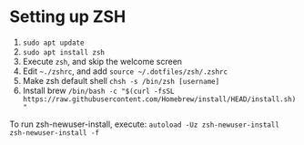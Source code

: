 # Setting up ZSH

1. `sudo apt update`
2. `sudo apt install zsh`
3. Execute `zsh`, and skip the welcome screen
4. Edit `~./zshrc`, and add `source ~/.dotfiles/zsh/.zshrc`
5. Make zsh default shell `chsh -s /bin/zsh [username]`
6. Install brew `/bin/bash -c "$(curl -fsSL https://raw.githubusercontent.com/Homebrew/install/HEAD/install.sh)"`


To run zsh-newuser-install, execute:
`autoload -Uz zsh-newuser-install`
`zsh-newuser-install -f`
